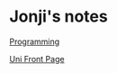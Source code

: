 # Jonji's  notes
[Programming](https://github.com/Jonjiwjk/notes/blob/main/Programming.md)

[Uni Front Page](https://github.com/Jonjiwjk/notes/blob/main/UniFrontPage.md)
